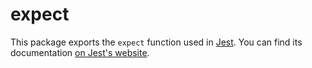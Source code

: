 # expect

This package exports the `expect` function used in [Jest](https://jestjs.io/). You can find its documentation [on Jest's website](https://jestjs.io/docs/expect).

